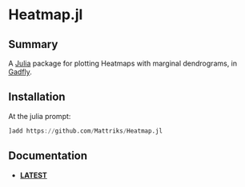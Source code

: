 # Heatmap.jl

## Summary
A [Julia](https://julialang.org/) package for plotting Heatmaps with marginal dendrograms, in [Gadfly](https://github.com/GiovineItalia/Gadfly.jl/).

## Installation
At the julia prompt:
```julia
]add https://github.com/Mattriks/Heatmap.jl
```

## Documentation

- [**LATEST**][docs-latest-url]


[docs-latest-url]: https://Mattriks.github.io/Heatmap.jl/latest
[docs-stable-url]: https://Mattriks.github.io/Heatmap.jl/stable
